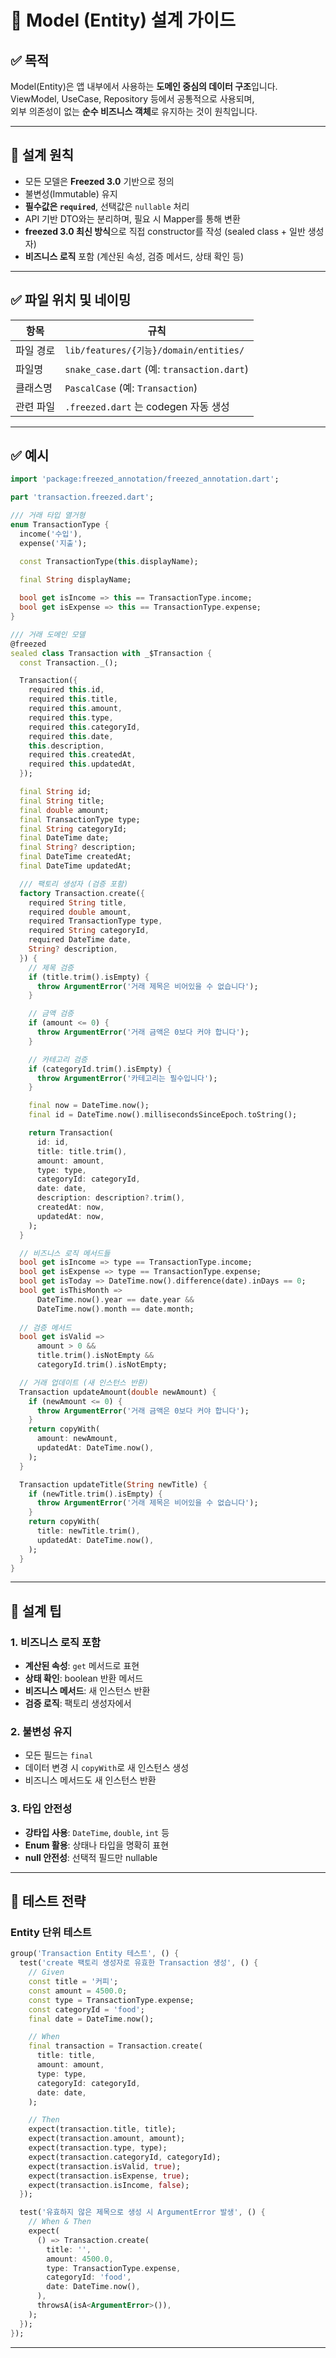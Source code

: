 # 🧬 Model (Entity) 설계 가이드

## ✅ 목적

Model(Entity)은 앱 내부에서 사용하는 **도메인 중심의 데이터 구조**입니다.  
ViewModel, UseCase, Repository 등에서 공통적으로 사용되며,  
외부 의존성이 없는 **순수 비즈니스 객체**로 유지하는 것이 원칙입니다.

---

## 🧱 설계 원칙

- 모든 모델은 **Freezed 3.0** 기반으로 정의
- 불변성(Immutable) 유지
- **필수값은 `required`**, 선택값은 `nullable` 처리
- API 기반 DTO와는 분리하며, 필요 시 Mapper를 통해 변환
- **freezed 3.0 최신 방식**으로 직접 constructor를 작성 (sealed class + 일반 생성자)
- **비즈니스 로직** 포함 (계산된 속성, 검증 메서드, 상태 확인 등)

---

## ✅ 파일 위치 및 네이밍

| 항목 | 규칙 |
|------|------|
| 파일 경로 | `lib/features/{기능}/domain/entities/` |
| 파일명 | `snake_case.dart` (예: `transaction.dart`) |
| 클래스명 | `PascalCase` (예: `Transaction`) |
| 관련 파일 | `.freezed.dart` 는 codegen 자동 생성 |

---

## ✅ 예시

```dart
import 'package:freezed_annotation/freezed_annotation.dart';

part 'transaction.freezed.dart';

/// 거래 타입 열거형
enum TransactionType {
  income('수입'),
  expense('지출');

  const TransactionType(this.displayName);
  
  final String displayName;

  bool get isIncome => this == TransactionType.income;
  bool get isExpense => this == TransactionType.expense;
}

/// 거래 도메인 모델
@freezed
sealed class Transaction with _$Transaction {
  const Transaction._();

  Transaction({
    required this.id,
    required this.title,
    required this.amount,
    required this.type,
    required this.categoryId,
    required this.date,
    this.description,
    required this.createdAt,
    required this.updatedAt,
  });

  final String id;
  final String title;
  final double amount;
  final TransactionType type;
  final String categoryId;
  final DateTime date;
  final String? description;
  final DateTime createdAt;
  final DateTime updatedAt;

  /// 팩토리 생성자 (검증 포함)
  factory Transaction.create({
    required String title,
    required double amount,
    required TransactionType type,
    required String categoryId,
    required DateTime date,
    String? description,
  }) {
    // 제목 검증
    if (title.trim().isEmpty) {
      throw ArgumentError('거래 제목은 비어있을 수 없습니다');
    }

    // 금액 검증
    if (amount <= 0) {
      throw ArgumentError('거래 금액은 0보다 커야 합니다');
    }

    // 카테고리 검증
    if (categoryId.trim().isEmpty) {
      throw ArgumentError('카테고리는 필수입니다');
    }

    final now = DateTime.now();
    final id = DateTime.now().millisecondsSinceEpoch.toString();

    return Transaction(
      id: id,
      title: title.trim(),
      amount: amount,
      type: type,
      categoryId: categoryId,
      date: date,
      description: description?.trim(),
      createdAt: now,
      updatedAt: now,
    );
  }

  // 비즈니스 로직 메서드들
  bool get isIncome => type == TransactionType.income;
  bool get isExpense => type == TransactionType.expense;
  bool get isToday => DateTime.now().difference(date).inDays == 0;
  bool get isThisMonth => 
      DateTime.now().year == date.year && 
      DateTime.now().month == date.month;
  
  // 검증 메서드
  bool get isValid => 
      amount > 0 && 
      title.trim().isNotEmpty && 
      categoryId.trim().isNotEmpty;

  // 거래 업데이트 (새 인스턴스 반환)
  Transaction updateAmount(double newAmount) {
    if (newAmount <= 0) {
      throw ArgumentError('거래 금액은 0보다 커야 합니다');
    }
    return copyWith(
      amount: newAmount,
      updatedAt: DateTime.now(),
    );
  }

  Transaction updateTitle(String newTitle) {
    if (newTitle.trim().isEmpty) {
      throw ArgumentError('거래 제목은 비어있을 수 없습니다');
    }
    return copyWith(
      title: newTitle.trim(),
      updatedAt: DateTime.now(),
    );
  }
}
```

---

## 📌 설계 팁

### 1. 비즈니스 로직 포함
- **계산된 속성**: `get` 메서드로 표현
- **상태 확인**: boolean 반환 메서드
- **비즈니스 메서드**: 새 인스턴스 반환
- **검증 로직**: 팩토리 생성자에서

### 2. 불변성 유지
- 모든 필드는 `final`
- 데이터 변경 시 `copyWith`로 새 인스턴스 생성
- 비즈니스 메서드도 새 인스턴스 반환

### 3. 타입 안전성
- **강타입 사용**: `DateTime`, `double`, `int` 등
- **Enum 활용**: 상태나 타입을 명확히 표현
- **null 안전성**: 선택적 필드만 nullable

---

## 🧪 테스트 전략

### Entity 단위 테스트

```dart
group('Transaction Entity 테스트', () {
  test('create 팩토리 생성자로 유효한 Transaction 생성', () {
    // Given
    const title = '커피';
    const amount = 4500.0;
    const type = TransactionType.expense;
    const categoryId = 'food';
    final date = DateTime.now();

    // When
    final transaction = Transaction.create(
      title: title,
      amount: amount,
      type: type,
      categoryId: categoryId,
      date: date,
    );

    // Then
    expect(transaction.title, title);
    expect(transaction.amount, amount);
    expect(transaction.type, type);
    expect(transaction.categoryId, categoryId);
    expect(transaction.isValid, true);
    expect(transaction.isExpense, true);
    expect(transaction.isIncome, false);
  });

  test('유효하지 않은 제목으로 생성 시 ArgumentError 발생', () {
    // When & Then
    expect(
      () => Transaction.create(
        title: '',
        amount: 4500.0,
        type: TransactionType.expense,
        categoryId: 'food',
        date: DateTime.now(),
      ),
      throwsA(isA<ArgumentError>()),
    );
  });
});
```

---